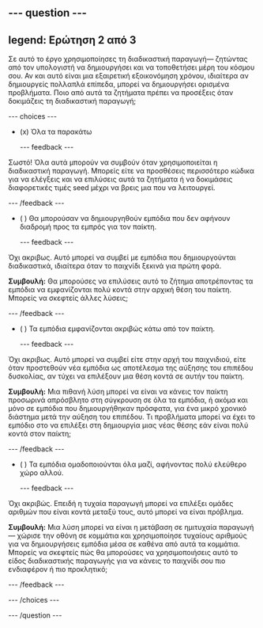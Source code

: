 --- question ---
---
legend: Ερώτηση 2 από 3
---

Σε αυτό το έργο χρησιμοποίησες τη διαδικαστική παραγωγή— ζητώντας από τον υπολογιστή να δημιουργήσει και να τοποθετήσει μέρη του κόσμου σου. Αν και αυτό είναι μια εξαιρετική εξοικονόμηση χρόνου, ιδιαίτερα αν δημιουργείς πολλαπλά επίπεδα, μπορεί να δημιουργήσει ορισμένα προβλήματα. Ποιο από αυτά τα ζητήματα πρέπει να προσέξεις όταν δοκιμάζεις τη διαδικαστική παραγωγή;

--- choices ---

- (x) Όλα τα παρακάτω

  --- feedback ---

Σωστό! Όλα αυτά μπορούν να συμβούν όταν χρησιμοποιείται η διαδικαστική παραγωγή. Μπορείς είτε να προσθέσεις περισσότερο κώδικα για να ελέγξεις και να επιλύσεις αυτά τα ζητήματα ή να δοκιμάσεις διαφορετικές τιμές seed μέχρι να βρεις μια που να λειτουργεί.

  --- /feedback ---

- ( ) Θα μπορούσαν να δημιουργηθούν εμπόδια που δεν αφήνουν διαδρομή προς τα εμπρός για τον παίκτη.

  --- feedback ---

Όχι ακριβως. Αυτό μπορεί να συμβεί με εμπόδια που δημιουργούνται διαδικαστικά, ιδιαίτερα όταν το παιχνίδι ξεκινά για πρώτη φορά.


**Συμβουλή:** Θα μπορούσες να επιλύσεις αυτό το ζήτημα αποτρέποντας τα εμπόδια να εμφανίζονται πολύ κοντά στην αρχική θέση του παίκτη. Μπορείς να σκεφτείς άλλες λύσεις;

  --- /feedback ---

- ( ) Τα εμπόδια εμφανίζονται ακριβώς κάτω από τον παίκτη.

  --- feedback ---

Όχι ακριβως. Αυτό μπορεί να συμβεί είτε στην αρχή του παιχνιδιού, είτε όταν προστεθούν νέα εμπόδια ως αποτέλεσμα της αύξησης του επιπέδου δυσκολίας, αν τύχει να επιλέξουν μια θέση κοντά σε αυτήν του παίκτη.


**Συμβουλή:** Μια πιθανή λύση μπορεί να είναι να κάνεις τον παίκτη προσωρινά απρόσβλητο στη σύγκρουση σε όλα τα εμπόδια, ή ακόμα και μόνο σε εμπόδια που δημιουργήθηκαν πρόσφατα, για ένα μικρό χρονικό διάστημα μετά την αύξηση του επιπέδου. Τι προβλήματα μπορεί να έχει το εμπόδιο στο να επιλέξει στη δημιουργία μιας νέας θέσης εάν είναι πολύ κοντά στον παίκτη;

  --- /feedback ---

- ( ) Τα εμπόδια ομαδοποιούνται όλα μαζί, αφήνοντας πολύ ελεύθερο χώρο αλλού.

  --- feedback ---

Όχι ακριβώς. Επειδή η τυχαία παραγωγή μπορεί να επιλέξει ομάδες αριθμών που είναι κοντά μεταξύ τους, αυτό μπορεί να είναι πρόβλημα.


**Συμβουλή:** Μια λύση μπορεί να είναι η μετάβαση σε ημιτυχαία παραγωγή — χώρισε την οθόνη σε κομμάτια και χρησιμοποίησε τυχαίους αριθμούς για να δημιουργήσεις εμπόδια μέσα σε καθένα από αυτά τα κομμάτια. Μπορείς να σκεφτείς πώς θα μπορούσες να χρησιμοποιήσεις αυτό το είδος διαδικαστικής παραγωγής για να κάνεις το παιχνίδι σου πιο ενδιαφέρον ή πιο προκλητικό;

  --- /feedback ---

--- /choices ---

--- /question ---
